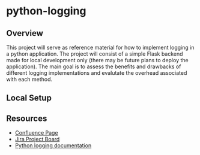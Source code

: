 # python-logging

## Overview
This project will serve as reference material for how to implement logging in a python application. The project will consist of a simple Flask backend made for local development only (there may be future plans to deploy the application). The main goal is to assess the benefits and drawbacks of different logging implementations and evalutate the overhead associated with each method.

## Local Setup

## Resources 
* [Confluence Page](https://gilyworks.atlassian.net/wiki/spaces/PP/pages/262380/Logging)
* [Jira Project Board](https://gilyworks.atlassian.net/jira/software/projects/LOG/boards/2)
* [Python logging documentation](https://docs.python.org/3/library/logging.html)
